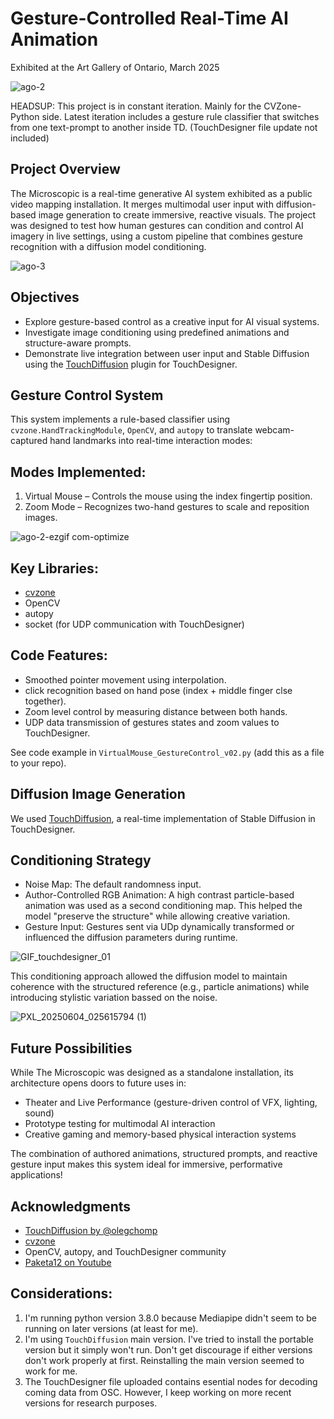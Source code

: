 # Gesture-Controlled Real-Time AI Animation
Exhibited at the Art Gallery of Ontario, March 2025

![ago-2](https://github.com/user-attachments/assets/6855c2f8-be48-4f7b-a03f-2973bc0dddc1)

HEADSUP: This project is in constant iteration. Mainly for the CVZone-Python side. Latest iteration includes a gesture rule classifier that switches from one text-prompt to another inside TD. (TouchDesigner file update not included)

## Project Overview
The Microscopic is a real-time generative AI system exhibited as a public video mapping installation. It merges multimodal user input with diffusion-based image generation to create immersive, reactive visuals. The project was designed to test how human gestures can condition and control AI imagery in live settings, using a custom pipeline that combines gesture recognition with a diffusion model conditioning.

![ago-3](https://github.com/user-attachments/assets/0373b508-839f-4453-a435-9c500e7eee41)

## Objectives
* Explore gesture-based control as a creative input for AI visual systems.
* Investigate image conditioning using predefined animations and structure-aware prompts.
* Demonstrate live integration between user input and Stable Diffusion using the [TouchDiffusion](https://github.com/olegchomp/TouchDiffusion) plugin for TouchDesigner.

## Gesture Control System
This system implements a rule-based classifier using `cvzone.HandTrackingModule`, `OpenCV`, and `autopy` to translate webcam-captured hand landmarks into real-time interaction modes:

## Modes Implemented:
1. Virtual Mouse – Controls the mouse using the index fingertip position.
2. Zoom Mode – Recognizes two-hand gestures to scale and reposition images.

![ago-2-ezgif com-optimize](https://github.com/user-attachments/assets/f737ca69-64a9-4ec8-9107-a144e522c43d)

## Key Libraries:
* [cvzone](https://github.com/cvzone/cvzone)
* OpenCV
* autopy
* socket (for UDP communication with TouchDesigner)

## Code Features:
* Smoothed pointer movement using interpolation.
* click recognition based on hand pose (index + middle finger clse together).
* Zoom level control by measuring distance between both hands.
* UDP data transmission of gestures states and zoom values to TouchDesigner.

See code example in `VirtualMouse_GestureControl_v02.py` (add this as a file to your repo).

## Diffusion Image Generation
We used [TouchDiffusion](https://github.com/olegchomp/TouchDiffusion), a real-time implementation of Stable Diffusion in TouchDesigner.

## Conditioning Strategy
* Noise Map: The default randomness input.
* Author-Controlled RGB Animation: A high contrast particle-based animation was used as a second conditioning map. This helped the model "preserve the structure" while allowing creative variation.
* Gesture Input: Gestures sent via UDp dynamically transformed or influenced the diffusion parameters during runtime.

![GIF_touchdesigner_01](https://github.com/user-attachments/assets/bed93029-cdb0-49a9-b77e-5a99084526bb)

This conditioning approach allowed the diffusion model to maintain coherence with the structured reference (e.g., particle animations) while introducing stylistic variation bassed on the noise.

![PXL_20250604_025615794 (1)](https://github.com/user-attachments/assets/8947c587-2d1f-42e7-8f1b-b48e33d15a3c)

## Future Possibilities
While The Microscopic was designed as a standalone installation, its architecture opens doors to future uses in:
* Theater and Live Performance (gesture-driven control of VFX, lighting, sound)
* Prototype testing for multimodal AI interaction
* Creative gaming and memory-based physical interaction systems

The combination of authored animations, structured prompts, and reactive gesture input makes this system ideal for immersive, performative applications!

## Acknowledgments
* [TouchDiffusion by @olegchomp](https://github.com/olegchomp/TouchDiffusion)
* [cvzone](https://github.com/cvzone/cvzone)
* OpenCV, autopy, and TouchDesigner community
* [Paketa12 on Youtube](https://www.youtube.com/watch?v=w47xTWMNTFA&t)

## Considerations:
1. I'm running python version 3.8.0 because Mediapipe didn't seem to be running on later versions (at least for me).
2. I'm using `TouchDiffusion` main version. I've tried to install the portable version but it simply won't run. Don't get discourage if either versions don't work properly at first. Reinstalling the main version seemed to work for me.
3. The TouchDesigner file uploaded contains esential nodes for decoding coming data from OSC. However, I keep working on more recent versions for research purposes.
